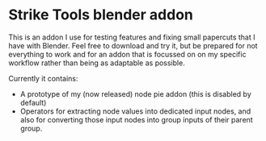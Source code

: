 # Strike Tools blender addon

This is an addon I use for testing features and fixing small papercuts that I have with Blender. Feel free to download and try it, but be prepared for not everything to work and for an addon that is focussed on on my specific workflow rather than being as adaptable as possible.

Currently it contains:
* A prototype of my (now released) node pie addon (this is disabled by default)
* Operators for extracting node values into dedicated input nodes, and also for converting those input nodes into group inputs of their parent group.
